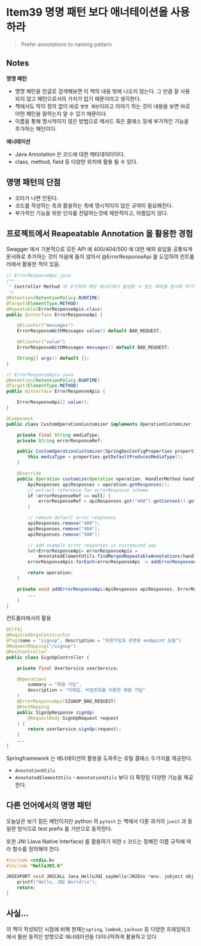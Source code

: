 # Item39 명명 패턴 보다 애너테이션을 사용하라

> Prefer annotations to naming pattern

## Notes

**명명 패턴**

- 명명 패턴을 한글로 검색해보면 이 책의 내용 밖에 나오지 않는다. 그 만큼 잘 사용되지 않고 패턴으로서의 가치가 없기 때문이라고 생각한다.
- 책에서도 딱히 정의 없이 바로 `명명 패턴`이라고 이야기 하는 것이 내용을 보면 바로 어떤 패턴을 말하는지 알 수 있기 때문이다.
- 이름을 통해 명시적이지 않은 방법으로 메서드 혹은 클래스 등에 부가적인 기능을 추가하는 패턴이다. 

**애너테이션**

- Java Annotation 은 코드에 대한 메타데이터이다.
- class, method, field 등 다양한 위치에 활용 될 수 있다.

## 명명 패턴의 단점

- 오타가 나면 안된다.
- 코드를 작성하는 측과 활용하는 측에 명시적이지 않은 규약이 필요해진다.
- 부가적인 기능을 위한 인자를 전달하는것에 제한적이고, 아름답지 않다.

## 프로젝트에서 Reapeatable Annotation 을 활용한 경험

Swagger 에서 기본적으로 모든 API 에 400/404/500 에 대한 예외 응답을 공통되게 문서화로 추가하는 것이 마음에 들지 않아서 @ErrorResponseApi 를 도입하여 컨트롤러에서 활용한 적이 있음.

```java
// ErrorResponseApi.java
/**
 * Controller Method 에 추가하여 해당 메서드에서 발생할 수 있는 예외를 문서화 하기위해 사용
 */
@Retention(RetentionPolicy.RUNTIME)
@Target(ElementType.METHOD)
@Repeatable(ErrorResponseApis.class)
public @interface ErrorResponseApi {

	@AliasFor("messages")
	ErrorResponseWithMessages value() default BAD_REQUEST;

	@AliasFor("value")
	ErrorResponseWithMessages messages() default BAD_REQUEST;

	String[] args() default {};
}

// ErrorResponseApis.java
@Retention(RetentionPolicy.RUNTIME)
@Target(ElementType.METHOD)
public @interface ErrorResponseApis {

	ErrorResponseApi[] value();
}
```

```java
@Component
public class CustomOperationCustomizer implements OperationCustomizer {

	private final String mediaType;
	private String errorResponseRef;

	public CustomOperationCustomizer(SpringDocConfigProperties properties) {
		this.mediaType = properties.getDefaultProducesMediaType();
	}

	@Override
	public Operation customize(Operation operation, HandlerMethod handlerMethod) {
		ApiResponses apiResponses = operation.getResponses();
		// extract reference for errorResponse schema
		if (errorResponseRef == null) {
			errorResponseRef = apiResponses.get("400").getContent().get(mediaType).getSchema().get$ref();
		}

		// remove default error responses
		apiResponses.remove("400");
		apiResponses.remove("404");
		apiResponses.remove("500");

		// add example error responses in customized way
		Set<ErrorResponseApi> errorResponseApis =
			AnnotatedElementUtils.findMergedRepeatableAnnotations(handlerMethod.getMethod(), ErrorResponseApi.class);
		errorResponseApis.forEach(errorResponseApi -> addErrorResponseApi(apiResponses, errorResponseApi));

		return operation;
	}

	private void addErrorResponseApi(ApiResponses apiResponses, ErrorResponseApi errorResponseApi) {
		...
	}
}
```

컨트롤러에서의 활용

```java
@Slf4j
@RequiredArgsConstructor
@Tag(name = "signup", description = "회원가입과 관련된 endpoint 모음")
@RequestMapping("/signup")
@RestController
public class SignUpController {

	private final UserService userService;

	@Operation(
		summary = "회원 가입",
		description = "이메일, 비밀번호를 이용한 회원 가입"
	)
	@ErrorResponseApi(SIGNUP_BAD_REQUEST)
	@PostMapping
	public SignUpResponse signUp(
		@RequestBody SignUpRequest request
	) {
		return userService.signUp(request);
	}
	...
}
```

Springframework 는 애너테이션의 활용을 도와주는 유틸 클래스 두가지를 제공한다.

- `AnnotationUtils`
- `AnnotatedElementUtils` - `AnnotationUtils` 보다 더 확장된 다양한 기능을 제공한다.

## 다른 언어에서의 명명 패턴

오늘날은 보기 힘든 패턴이지만 python 의 `pytest` 는 책에서 다룬 과거의  `junit` 과 동일한 방식으로 test prefix 를 기반으로 동작한다.

또한 JNI (Java Native Interface) 를 활용하기 위한 c 코드는 정해진 이름 규칙에 따라 함수를 정의해야 한다. 

```c
#include <stdio.h>
#include "HelloJNI.h"

JNIEXPORT void JNICALL Java_HelloJNI_sayHello(JNIEnv *env, jobject obj) {
    printf("Hello, JNI World!\n");
    return;
}
```

## 사실...

이 책이 작성되던 시점에 비해 현재는`spring`, `lombok`, `jackson` 등 다양한 프레임워크에서 훨씬 동적인 방향으로 애너테이션을 다이나믹하게 활용하고 있다.

